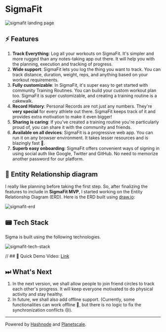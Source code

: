 # SigmaFit

![sigmafit landing page](https://cdn.hashnode.com/res/hashnode/image/upload/v1659292859167/kWsp9nXgW.png)

## ⚡️ Features
1. **Track Everything**: Log all your workouts on SigmaFit. It's simpler and more rugged than any notes-taking app out there. It will help you with the planning, execution and tracking of progress.
2. **Wide support**: SigmaFit lets you log the thing you want to track. You can track distance, duration, weight, reps, and anything based on your workout requirements.
3. **Fully customizable**: In SigmaFit, it's super easy to get started with community Training Routines. You can build your custom workout plan too. SigmaFit is super customizable, and creating a training routine is a cakewalk.
4. **Record History**: Personal Records are not just any numbers. They're **very special** for every athlete out there. SigmaFit keeps track of it and provides extra motivation to make it even bigger!
5. **Sharing is caring**: If you've created a training routine you're particularly proud of, you can share it with the community and friends.
6. **Available on all devices**: SigmaFit is a progressive web app. You can run it on any browser environment. It takes lesser resources and is blazingly fast 🚀.
7. **Superb easy onboarding**: SigmaFit offers convenient ways of signing in using social auth like Google, Twitter and GitHub. No need to memorize another password for our platform.


## 💼 Entity Relationship diagram

I really like planning before taking the first step. So, after finalizing the features to include in **SigmaFit MVP**, I started working on the Entity Relationship Diagram (ERD). Here is the ERD built using [draw.io](https://draw.io):

![sigmafit-erd](https://cdn.hashnode.com/res/hashnode/image/upload/v1659297111873/Iwi8hkte4.png)


## 📟 Tech Stack
Sigma is built using the following technologies. 

![sigmafit-tech-stack](https://cdn.hashnode.com/res/hashnode/image/upload/v1659295075365/PXl2omKHj.png)


// ## 🥹 Quick Demo Video: [Link](https://vimeo.com/735293152)


## ⏭ What's Next
1. In the next version, we shall allow people to join friend circles to track each other's progress. It will keep everyone motivated to do physical activity and stay healthy.
2. In future, we shall also add offline support. (Currently, some functionalities can work offline 🤫, but there is no logic to fix the synchronization conflicts 😢). 


<hr/>

Powered by [Hashnode](https://hashnode.com/) and [Planetscale](https://planetscale.com/).
